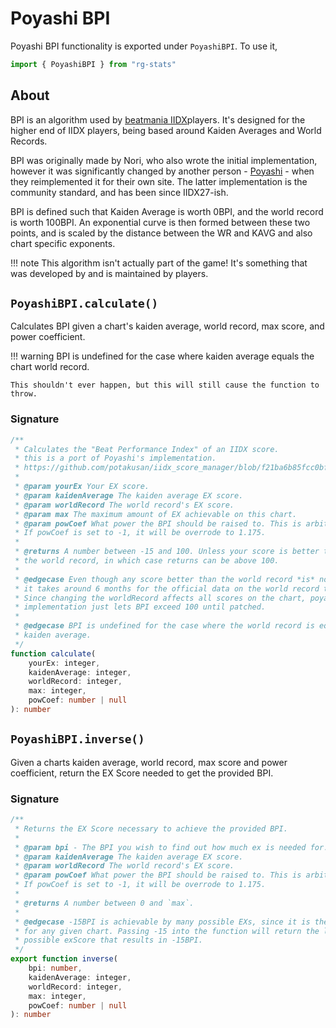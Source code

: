 # Poyashi BPI

Poyashi BPI functionality is exported under `PoyashiBPI`. To use it,
```ts
import { PoyashiBPI } from "rg-stats"
```

## About

BPI is an algorithm used by [beatmania IIDX](https://en.wikipedia.org/wiki/Beatmania_IIDX)players.
It's designed for the higher end of IIDX players, being based around Kaiden Averages and World Records.

BPI was originally made by Nori, who also wrote the initial implementation, however it was significantly changed by another person - [Poyashi](https://bpi.poyashi.me) - when they reimplemented it for
their own site. The latter implementation is the community standard, and has been since IIDX27-ish.

BPI is defined such that Kaiden Average is worth 0BPI, and the world record is worth 100BPI. An exponential curve is then formed between these two points, and is scaled by the distance between the WR and KAVG and also chart specific exponents.

!!! note
	This algorithm isn't actually part of the game! It's something that was developed by and is maintained by players.

## `PoyashiBPI.calculate()`

Calculates BPI given a chart's kaiden average, world record, max score, and power coefficient.

!!! warning
	BPI is undefined for the case where kaiden average equals the chart world record.

	This shouldn't ever happen, but this will still cause the function to throw.

### Signature

```ts
/**
 * Calculates the "Beat Performance Index" of an IIDX score.
 * this is a port of Poyashi's implementation.
 * https://github.com/potakusan/iidx_score_manager/blob/f21ba6b85fcc0bf8b7ca888fa2239a3951a9c9c2/src/components/bpi/index.tsx#L120
 *
 * @param yourEx Your EX score.
 * @param kaidenAverage The kaiden average EX score.
 * @param worldRecord The world record's EX score.
 * @param max The maximum amount of EX achievable on this chart.
 * @param powCoef What power the BPI should be raised to. This is arbitrary, and assigned on a per-song basis. Defaults to 1.175.
 * If powCoef is set to -1, it will be overrode to 1.175.
 *
 * @returns A number between -15 and 100. Unless your score is better than
 * the world record, in which case returns can be above 100.
 *
 * @edgecase Even though any score better than the world record *is* now the world record,
 * it takes around 6 months for the official data on the world record to be updated.
 * Since changing the worldRecord affects all scores on the chart, poyashi's
 * implementation just lets BPI exceed 100 until patched.
 *
 * @edgecase BPI is undefined for the case where the world record is equal to the
 * kaiden average.
 */
function calculate(
	yourEx: integer,
	kaidenAverage: integer,
	worldRecord: integer,
	max: integer,
	powCoef: number | null
): number
```

## `PoyashiBPI.inverse()`

Given a charts kaiden average, world record, max score and power coefficient, return the
EX Score needed to get the provided BPI.

### Signature

```ts
/**
 * Returns the EX Score necessary to achieve the provided BPI.
 *
 * @param bpi - The BPI you wish to find out how much ex is needed for.
 * @param kaidenAverage The kaiden average EX score.
 * @param worldRecord The world record's EX score.
 * @param powCoef What power the BPI should be raised to. This is arbitrary, and assigned on a per-song basis. Defaults to 1.175.
 * If powCoef is set to -1, it will be overrode to 1.175.
 *
 * @returns A number between 0 and `max`.
 *
 * @edgecase -15BPI is achievable by many possible EXs, since it is the lower bound
 * for any given chart. Passing -15 into the function will return the largest
 * possible exScore that results in -15BPI.
 */
export function inverse(
	bpi: number,
	kaidenAverage: integer,
	worldRecord: integer,
	max: integer,
	powCoef: number | null
): number
```